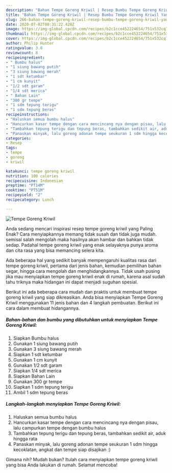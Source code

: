 ```yaml
---
description: "Bahan Tempe Goreng Kriwil | Resep Bumbu Tempe Goreng Kriwil Yang Enak dan Simpel"
title: "Bahan Tempe Goreng Kriwil | Resep Bumbu Tempe Goreng Kriwil Yang Enak dan Simpel"
slug: 266-bahan-tempe-goreng-kriwil-resep-bumbu-tempe-goreng-kriwil-yang-enak-dan-simpel
date: 2020-07-02T00:31:22.420Z
image: https://img-global.cpcdn.com/recipes/b2c1cce452224654/751x532cq70/tempe-goreng-kriwil-foto-resep-utama.jpg
thumbnail: https://img-global.cpcdn.com/recipes/b2c1cce452224654/751x532cq70/tempe-goreng-kriwil-foto-resep-utama.jpg
cover: https://img-global.cpcdn.com/recipes/b2c1cce452224654/751x532cq70/tempe-goreng-kriwil-foto-resep-utama.jpg
author: Philip Hunter
ratingvalue: 3.8
reviewcount: 8
recipeingredient:
- " Bumbu halus"
- "1 siung bawang putih"
- "3 siung bawang merah"
- "1 sdt ketumbar"
- "1 cm kunyit"
- "1/2 sdt garam"
- "1/4 sdt merica"
- " Bahan Lain"
- "300 gr tempe"
- "1 sdm tepung terigu"
- "1 sdm tepung beras"
recipeinstructions:
- "Haluskan semua bumbu halus"
- "Hancurkan kasar tempe dengan cara mencincang nya dengan pisau, lalu campurkan tempe dengan bumbu halus"
- "Tambahkan tepung terigu dan tepung beras, tambahkan sedikit air, aduk hingga rata"
- "Panaskan minyak, lalu goreng adonan tempe seukuran 1 sdm hingga kecoklatan, angkat dan tempe siap disajikan :)"
categories:
- Resep
tags:
- tempe
- goreng
- kriwil

katakunci: tempe goreng kriwil 
nutrition: 100 calories
recipecuisine: Indonesian
preptime: "PT14M"
cooktime: "PT51M"
recipeyield: "2"
recipecategory: Lunch

---
```



![Tempe Goreng Kriwil](https://img-global.cpcdn.com/recipes/b2c1cce452224654/751x532cq70/tempe-goreng-kriwil-foto-resep-utama.jpg)

Anda sedang mencari inspirasi resep tempe goreng kriwil yang Paling Enak? Cara menyiapkannya memang tidak susah dan tidak juga mudah. semisal salah mengolah maka hasilnya akan hambar dan bahkan tidak sedap. Padahal tempe goreng kriwil yang enak selayaknya punya aroma dan cita rasa yang bisa memancing selera kita.

Ada beberapa hal yang sedikit banyak mempengaruhi kualitas rasa dari tempe goreng kriwil, pertama dari jenis bahan, kemudian pemilihan bahan segar, hingga cara mengolah dan menghidangkannya. Tidak usah pusing jika mau menyiapkan tempe goreng kriwil enak di rumah, karena asal sudah tahu triknya maka hidangan ini dapat menjadi suguhan spesial.




Berikut ini ada beberapa cara mudah dan praktis untuk membuat tempe goreng kriwil yang siap dikreasikan. Anda bisa menyiapkan Tempe Goreng Kriwil menggunakan 11 jenis bahan dan 4 langkah pembuatan. Berikut ini cara dalam membuat hidangannya.

<!--inarticleads1-->

##### Bahan-bahan dan bumbu yang dibutuhkan untuk menyiapkan Tempe Goreng Kriwil:

1. Siapkan  Bumbu halus
1. Gunakan 1 siung bawang putih
1. Gunakan 3 siung bawang merah
1. Siapkan 1 sdt ketumbar
1. Gunakan 1 cm kunyit
1. Gunakan 1/2 sdt garam
1. Siapkan 1/4 sdt merica
1. Siapkan  Bahan Lain
1. Gunakan 300 gr tempe
1. Siapkan 1 sdm tepung terigu
1. Ambil 1 sdm tepung beras




<!--inarticleads2-->

##### Langkah-langkah menyiapkan Tempe Goreng Kriwil:

1. Haluskan semua bumbu halus
1. Hancurkan kasar tempe dengan cara mencincang nya dengan pisau, lalu campurkan tempe dengan bumbu halus
1. Tambahkan tepung terigu dan tepung beras, tambahkan sedikit air, aduk hingga rata
1. Panaskan minyak, lalu goreng adonan tempe seukuran 1 sdm hingga kecoklatan, angkat dan tempe siap disajikan :)




Gimana nih? Mudah bukan? Itulah cara menyiapkan tempe goreng kriwil yang bisa Anda lakukan di rumah. Selamat mencoba!
